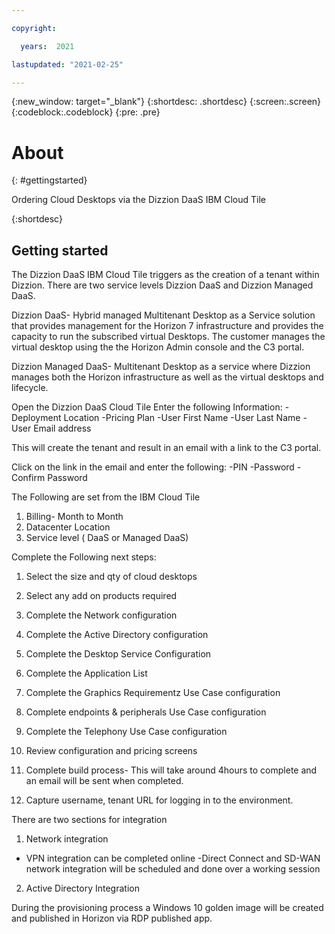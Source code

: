 ```yaml
---

copyright:

  years:  2021

lastupdated: "2021-02-25"

---
```



{:new_window: target="_blank"}
{:shortdesc: .shortdesc}
{:screen:.screen}
{:codeblock:.codeblock}
{:pre: .pre}

# About 
{: #gettingstarted}

Ordering Cloud Desktops via the Dizzion DaaS IBM Cloud Tile

{:shortdesc}

## Getting started

The Dizzion DaaS IBM Cloud Tile triggers as the creation of a tenant within Dizzion.  There are two service levels Dizzion DaaS and Dizzion Managed DaaS.  

Dizzion DaaS- Hybrid managed Multitenant Desktop as a Service solution that provides management for the Horizon 7 infrastructure and provides the capacity to run the subscribed virtual Desktops.  The customer manages the virtual desktop using the the Horizon Admin console and the C3 portal.

Dizzion Managed DaaS- Multitenant Desktop as a service where Dizzion manages both the Horizon infrastructure as well as the virtual desktops and lifecycle.  

Open the Dizzion DaaS Cloud Tile
Enter the following Information:
   -Deployment Location
   -Pricing Plan
   -User First Name
   -User Last Name
   -User Email address

This will create the tenant and result in an email with a link to the C3 portal.



Click on the link in the email and enter the following:
-PIN
-Password
-Confirm Password

The Following are set from the IBM Cloud Tile

1. Billing- Month to Month
2. Datacenter Location
3. Service level ( DaaS or Managed DaaS)

Complete the Following next steps:
1. Select the size and qty of cloud desktops
2. Select any add on products required
3. Complete the Network configuration 
4. Complete the Active Directory configuration
5. Complete the Desktop Service Configuration
6. Complete the Application List
7. Complete the Graphics Requirementz Use Case configuration
8. Complete endpoints & peripherals Use Case configuration
9. Complete the Telephony Use Case configuration


1. Review configuration and pricing screens
2. Complete build process- This will take around 4hours to complete and an email will be sent when completed.
3. Capture username, tenant URL for logging in to the environment.



There are two sections for integration

1. Network integration
- VPN integration can be completed online
-Direct Connect and SD-WAN network integration will be scheduled and done over a working session

2. Active Directory Integration 

During the provisioning process a Windows 10 golden image will be created and published in Horizon via RDP published app.  

